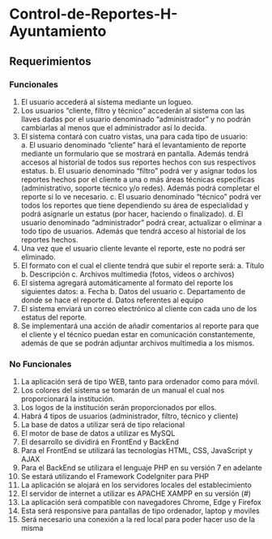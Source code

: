 # Control-de-Reportes-H-Ayuntamiento

## Requerimientos
### Funcionales
1. El usuario accederá al sistema mediante un logueo.
2. Los usuarios “cliente, filtro y técnico” accederán al sistema con las llaves dadas por el usuario denominado “administrador” y no podrán cambiarlas al menos que el administrador así lo decida.
3. El sistema contará con cuatro vistas, una para cada tipo de usuario:  
    a. El usuario denominado “cliente” hará el levantamiento de reporte mediante un formulario que se mostrará en pantalla. Además tendrá accesos al historial de todos sus reportes hechos con sus respectivos estatus.
    b. El usuario denominado “filtro” podrá ver y asignar todos los reportes hechos por el cliente a una o más áreas técnicas específicas (administrativo, soporte técnico y/o redes). Además podrá completar el reporte si lo ve necesario.
    c. El usuario denominado “técnico” podrá ver todos los reportes que tiene dependiendo su área de especialidad y podrá asignarle un estatus (por hacer, haciendo o finalizado).
    d. El usuario denominado “administrador” podrá crear, actualizar o eliminar a todo tipo de usuarios. Además que tendrá acceso al historial de los reportes hechos.  
4. Una vez que el usuario cliente levante el reporte, este no podrá ser eliminado. 
5. El formato con el cual el cliente tendrá que subir el reporte será:
    a. Título
    b. Descripción
    c. Archivos multimedia (fotos, videos o archivos)
6. El sistema agregará automáticamente al formato del reporte los siguientes datos:
    a. Fecha
    b. Datos del usuario
    c. Departamento de donde se hace el reporte
    d. Datos referentes al equipo
7. El sistema enviará un correo electrónico al cliente con cada uno de los estatus del reporte.
8. Se implementará una acción de añadir comentarios al reporte para que el cliente y el técnico puedan estar en comunicación constantemente, además de que se podrán adjuntar archivos multimedia a los mismos.

### No Funcionales
1. La aplicación será de tipo WEB, tanto para ordenador como para móvil.
2. Los colores del sistema se tomarán de un manual el cual nos proporcionará la institución.
3. Los logos de la institución serán proporcionados por ellos.
4. Habrá 4 tipos de usuarios (administrador, filtro, técnico y cliente)
5. La base de datos a utilizar será de tipo relacional
6. El motor de base de datos a utilizar es MySQL
7. El desarrollo se dividirá en FrontEnd y BackEnd
9. Para el FrontEnd se utilizará las tecnologías HTML, CSS, JavaScript y AJAX
11. Para el BackEnd se utilizara el lenguaje PHP en su versión 7 en adelante
12. Se estará utilizando el Framework CodeIgniter para PHP
13. La aplicación se alojará en los servidores locales del establecimiento
14. El servidor de internet a utilizar es APACHE XAMPP en su versión (#)
15. La aplicación será compatible con navegadores Chrome, Edge y Firefox
16. Esta será responsive para pantallas de tipo ordenador, laptop y moviles
17. Será necesario una conexión a la red local para poder hacer uso de la misma
